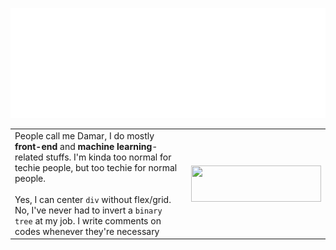 <p align="center">
<a href="#" style="display: block">
<img src="header.svg" alt="">
</a>
</p>
<table border="0" cellspacing="0" cellpadding="0">
 <tr>
    <td>
      People call me Damar, I do mostly <b>front-end</b> and <b>machine learning</b>-related stuffs. I'm kinda too normal for techie people, but too techie for normal people.<br><br> Yes, I can center <code>div</code> without flex/grid. No, I've never had to invert a <code>binary tree</code> at my job. I write comments on codes whenever they're necessary
    </td>
    <td valign="middle">
<p align="center">
     <img width="208" height="0"/>
     <a href="https://stackoverflow.com/users/7552340/damzaky" style="display: block"><img style="display: block" src="https://stackoverflow.com/users/flair/7552340.png" width="208" height="58"/></a>
    <img width="208" height="0"/>
</p>
    </td>
 </tr>
</table>
